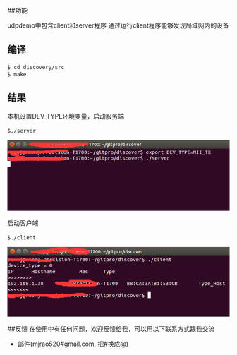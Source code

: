 ##功能

udpdemo中包含client和server程序
通过运行client程序能够发现局域网内的设备

## 编译
```
$ cd discovery/src
$ make

```

## 结果
本机设置DEV_TYPE环境变量，启动服务端

`$./server`

![服务端](./img/ret_s.png)

启动客户端

`$./client`

![客户端](./img/ret_c.png)

##反馈
在使用中有任何问题，欢迎反馈给我，可以用以下联系方式跟我交流

* 邮件(mjrao520#gmail.com, 把#换成@)
